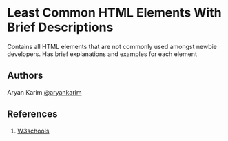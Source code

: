 # Least Common HTML Elements With Brief Descriptions

Contains all HTML elements that are not commonly used amongst newbie developers. Has brief explanations and examples for each element

## Authors

Aryan Karim
[@aryankarim](https://github.com/aryankarim)

## References

1. [W3schools](https://www.w3schools.com/TAgs/default.asp)
